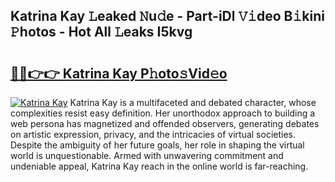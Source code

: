 ## Katrina Kay 𝙻eaked 𝙽u𝚍e - Part-iDl 𝚅𝚒deo B𝚒kini 𝙿hotos - Hot All 𝙻eaks I5kvg

# <h2><a href="http://ld02cjo.urlbe.top/?page=Katrina+Kay">🔗🔗👉👉 Katrina Kay P𝚑oto𝚜Vid𝚎o</a></h2>

[![Katrina Kay](https://i.imgur.com/eBuTRDB.gif)](http://ld02cjo.urlbe.top/?page=Katrina+Kay)
Katrina Kay is a multifaceted and debated character, whose complexities resist easy definition. Her unorthodox approach to building a web persona has magnetized and offended observers, generating debates on artistic expression, privacy, and the intricacies of virtual societies. Despite the ambiguity of her future goals, her role in shaping the virtual world is unquestionable. Armed with unwavering commitment and undeniable appeal, Katrina Kay reach in the online world is far-reaching.
